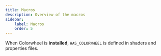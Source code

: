 ```yaml
---
title: Macros
description: Overview of the macros
sidebar:
    label: Macros
    order: 5
---
```


When Colorwheel is **installed**, `HAS_COLORWHEEL` is defined in shaders and properties files. 
